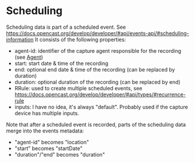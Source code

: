 # Scheduling

Scheduling data is part of a scheduled event. See https://docs.opencast.org/develop/developer/#api/events-api/#scheduling-information
It consists of the following properties:
- agent-id: identifier of the capture agent responsible for the recording (see [Agent](../Agent/README.md))
- start: start date & time of the recording
- end: optional end date & time of the recording (can be replaced by duration)
- duration: optional duration of the recording (can be replaced by end)
- RRule: used to create multiple scheduled events, see https://docs.opencast.org/develop/developer/#api/types/#recurrence-rule
- inputs: I have no idea, it's always "default". Probably used if the capture device has multiple inputs.

Note that after a scheduled event is recorded, parts of the scheduling data merge into the events metadata:
- "agent-id" becomes "location"
- "start" becomes "startDate"
- "duration"/"end" becomes "duration"